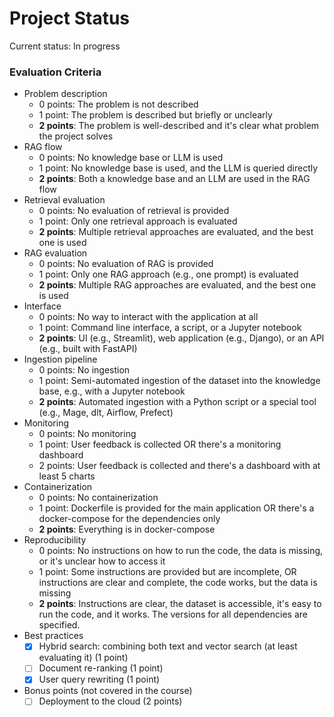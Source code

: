 # Project Status

Current status: In progress

### Evaluation Criteria

* Problem description
    * 0 points: The problem is not described
    * 1 point: The problem is described but briefly or unclearly
    * **2 points**: The problem is well-described and it's clear what problem the project solves
* RAG flow
    * 0 points: No knowledge base or LLM is used
    * 1 point: No knowledge base is used, and the LLM is queried directly
    * **2 points**: Both a knowledge base and an LLM are used in the RAG flow
* Retrieval evaluation
    * 0 points: No evaluation of retrieval is provided
    * 1 point: Only one retrieval approach is evaluated
    * **2 points**: Multiple retrieval approaches are evaluated, and the best one is used
* RAG evaluation
    * 0 points: No evaluation of RAG is provided
    * 1 point: Only one RAG approach (e.g., one prompt) is evaluated
    * **2 points**: Multiple RAG approaches are evaluated, and the best one is used
* Interface
   * 0 points: No way to interact with the application at all
   * 1 point: Command line interface, a script, or a Jupyter notebook
   * **2 points**: UI (e.g., Streamlit), web application (e.g., Django), or an API (e.g., built with FastAPI)
* Ingestion pipeline
   * 0 points: No ingestion
   * 1 point: Semi-automated ingestion of the dataset into the knowledge base, e.g., with a Jupyter notebook
   * **2 points**: Automated ingestion with a Python script or a special tool (e.g., Mage, dlt, Airflow, Prefect)
* Monitoring
   * 0 points: No monitoring
   * 1 point: User feedback is collected OR there's a monitoring dashboard
   * 2 points: User feedback is collected and there's a dashboard with at least 5 charts
* Containerization
    * 0 points: No containerization
    * 1 point: Dockerfile is provided for the main application OR there's a docker-compose for the dependencies only
    * **2 points**: Everything is in docker-compose
* Reproducibility
    * 0 points: No instructions on how to run the code, the data is missing, or it's unclear how to access it
    * 1 point: Some instructions are provided but are incomplete, OR instructions are clear and complete, the code works, but the data is missing
    * **2 points**: Instructions are clear, the dataset is accessible, it's easy to run the code, and it works. The versions for all dependencies are specified.
* Best practices
    * [x] Hybrid search: combining both text and vector search (at least evaluating it) (1 point)
    * [ ] Document re-ranking (1 point)
    * [x] User query rewriting (1 point)
* Bonus points (not covered in the course)
    * [ ] Deployment to the cloud (2 points)
